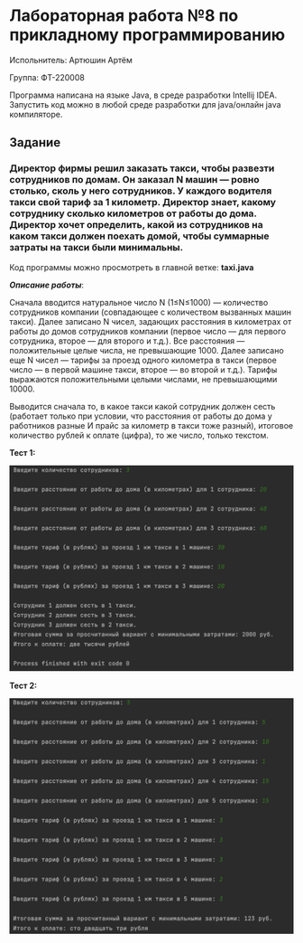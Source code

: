 # Лабораторная работа №8 по прикладному программированию
Испольнитель: Артюшин Артём

Группа: ФТ-220008

Программа написана на языке Java, в среде разработки Intellij IDEA. Запустить код можно в любой среде разработки для java/онлайн java компиляторе.
## Задание

### Директор фирмы решил заказать такси, чтобы развезти сотрудников по домам. Он заказал N машин — ровно столько, сколь у него сотрудников. У каждого водителя такси свой тариф за 1 километр. Директор знает, какому сотруднику сколько километров от работы до дома. Директор хочет определить, какой из сотрудников на каком такси должен поехать домой, чтобы суммарные затраты на такси были минимальны. 

Код программы можно просмотреть в главной ветке: **taxi.java**

___Описание работы___:

Сначала вводится натуральное число N (1≤N≤1000) — количество сотрудников компании (совпадающее с количеством вызванных машин такси). Далее записано N чисел, задающих расстояния в километрах от работы до домов сотрудников компании (первое число — для первого сотрудника, второе — для второго и т.д.). Все расстояния — положительные целые числа, не превышающие 1000. Далее записано еще N чисел — тарифы за проезд одного километра в такси (первое число — в первой машине такси, второе — во второй и т.д.). Тарифы выражаются положительными целыми числами, не превышающими 10000.

Выводится сначала то, в какое такси какой сотрудник должен сесть (работает только при условии, что расстояния от работы до дома у работников разные И прайс за километр в такси тоже разный), итоговое количество рублей к оплате (цифра), то же число, только текстом.

**Тест 1:**

![img](https://github.com/A1r3t0/taxiTask/blob/main/Снимок%20экрана%202023-11-11%20в%2016.39.54.png)

**Тест 2:**

![img](https://github.com/A1r3t0/taxiTask/blob/main/Снимок%20экрана%202023-11-11%20в%2016.40.26.png)
